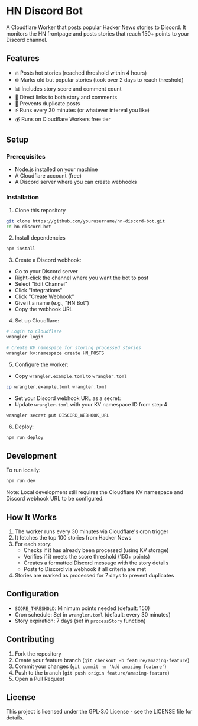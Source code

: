 # HN Discord Bot

A Cloudflare Worker that posts popular Hacker News stories to Discord. It monitors the HN frontpage and posts stories that reach 150+ points to your Discord channel.

## Features

- 🔥 Posts hot stories (reached threshold within 4 hours)
- ❄️ Marks old but popular stories (took over 2 days to reach threshold)
- 📊 Includes story score and comment count
- 🔗 Direct links to both story and comments
- 🎯 Prevents duplicate posts
- ⚡ Runs every 30 minutes (or whatever interval you like)
- 💰 Runs on Cloudflare Workers free tier

## Setup

### Prerequisites

- Node.js installed on your machine
- A Cloudflare account (free)
- A Discord server where you can create webhooks

### Installation

1. Clone this repository
```bash
git clone https://github.com/yourusername/hn-discord-bot.git
cd hn-discord-bot
```

2. Install dependencies
```bash
npm install
```

3. Create a Discord webhook:
- Go to your Discord server
- Right-click the channel where you want the bot to post
- Select "Edit Channel"
- Click "Integrations"
- Click "Create Webhook"
- Give it a name (e.g., "HN Bot")
- Copy the webhook URL

4. Set up Cloudflare:
```bash
# Login to Cloudflare
wrangler login

# Create KV namespace for storing processed stories
wrangler kv:namespace create HN_POSTS
```

5. Configure the worker:
- Copy `wrangler.example.toml` to `wrangler.toml`
```bash
cp wrangler.example.toml wrangler.toml
```
- Set your Discord webhook URL as a secret:
- Update `wrangler.toml` with your KV namespace ID from step 4
```bash
wrangler secret put DISCORD_WEBHOOK_URL
```

6. Deploy:
```bash
npm run deploy
```

## Development

To run locally:
```bash
npm run dev
```

Note: Local development still requires the Cloudflare KV namespace and Discord webhook URL to be configured.

## How It Works

1. The worker runs every 30 minutes via Cloudflare's cron trigger
2. It fetches the top 100 stories from Hacker News
3. For each story:
   - Checks if it has already been processed (using KV storage)
   - Verifies if it meets the score threshold (150+ points)
   - Creates a formatted Discord message with the story details
   - Posts to Discord via webhook if all criteria are met
4. Stories are marked as processed for 7 days to prevent duplicates

## Configuration

- `SCORE_THRESHOLD`: Minimum points needed (default: 150)
- Cron schedule: Set in `wrangler.toml` (default: every 30 minutes)
- Story expiration: 7 days (set in `processStory` function)

## Contributing

1. Fork the repository
2. Create your feature branch (`git checkout -b feature/amazing-feature`)
3. Commit your changes (`git commit -m 'Add amazing feature'`)
4. Push to the branch (`git push origin feature/amazing-feature`)
5. Open a Pull Request

## License

This project is licensed under the GPL-3.0 License - see the LICENSE file for details.
